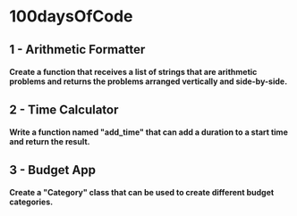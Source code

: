 # 100daysOfCode

## 1 - Arithmetic Formatter

#### Create a function that receives a list of strings that are arithmetic problems and returns the problems arranged vertically and side-by-side.

## 2 - Time Calculator

#### Write a function named "add_time" that can add a duration to a start time and return the result.

## 3 - Budget App

#### Create a "Category" class that can be used to create different budget categories.

